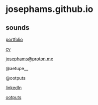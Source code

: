 # josephams.github.io

## sounds

[portfolio](https://josephams.github.io/portfolio)

[cv]([https://josephams.github.io/portfolio](https://github.com/josephams/josephams.github.io/blob/main/CV_JosephSergi.pdf))

josephams@proton.me

@aetupe__

@ootputs

[linkedIn](https://www.linkedin.com/in/joseph-sergi-6b3a22212/)

[ootputs](https://ootputs.bandcamp.com/releases) 


